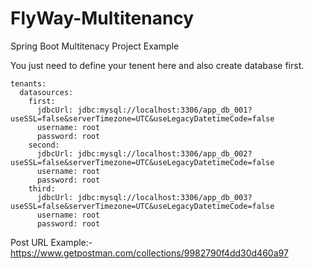 # FlyWay-Multitenancy
Spring Boot Multitenacy Project Example


You just need to define your tenent here and also create database first. 
```
tenants:
  datasources:
    first:
      jdbcUrl: jdbc:mysql://localhost:3306/app_db_001?useSSL=false&serverTimezone=UTC&useLegacyDatetimeCode=false
      username: root
      password: root
    second:
      jdbcUrl: jdbc:mysql://localhost:3306/app_db_002?useSSL=false&serverTimezone=UTC&useLegacyDatetimeCode=false
      username: root
      password: root
    third:
      jdbcUrl: jdbc:mysql://localhost:3306/app_db_003?useSSL=false&serverTimezone=UTC&useLegacyDatetimeCode=false
      username: root
      password: root
```

Post URL Example:- https://www.getpostman.com/collections/9982790f4dd30d460a97
